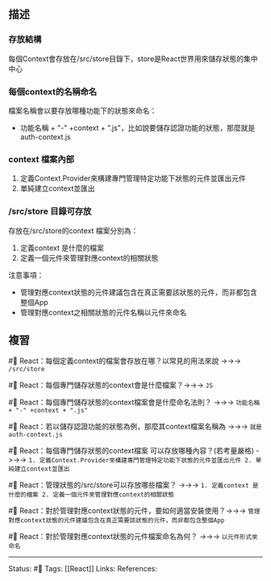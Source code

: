 ## 描述


### 存放結構
每個Context會存放在/src/store目錄下，store是React世界用來儲存狀態的集中中心


### 每個context的名稱命名

檔案名稱會以要存放哪種功能下的狀態來命名：
- 功能名稱 + "-" +context + ".js"，比如說要儲存認證功能的狀態，那麼就是auth-context.js

### context 檔案內部
1. 定義Context.Provider來構建專門管理特定功能下狀態的元件並匯出元件
2. 單純建立context並匯出



### /src/store 目錄可存放
存放在/src/store的context 檔案分別為：
1. 定義context 是什麼的檔案
2. 定義一個元件來管理對應context的相關狀態

注意事項：
- 管理對應context狀態的元件建議包含在真正需要該狀態的元件，而非都包含整個App
- 管理對應context之相關狀態的元件名稱以元件來命名


## 複習

#🧠 React：每個定義context的檔案會存放在哪？以常見的用法來說 ->->-> `/src/store`
<!--SR:!2023-01-18,72,250-->

#🧠 React：每個專門儲存狀態的context會是什麼檔案？->->-> `JS`
<!--SR:!2023-01-08,64,250-->

#🧠 React：每個專門儲存狀態的context檔案會是什麼命名法則？ ->->-> `功能名稱 + "-" +context + ".js"`
<!--SR:!2023-04-22,125,250-->


#🧠 React：若以儲存認證功能的狀態為例，那麼其context檔案名稱為 ->->-> `就是auth-context.js`
<!--SR:!2023-01-21,74,250-->


#🧠 React：每個專門儲存狀態的context檔案 可以存放哪種內容？(若考量嚴格) ->->-> `1. 定義Context.Provider來構建專門管理特定功能下狀態的元件並匯出元件 2. 單純建立context並匯出`
<!--SR:!2023-01-21,74,250-->

#🧠 React：管理狀態的/src/store可以存放哪些檔案？ ->->-> `1. 定義context 是什麼的檔案 2. 定義一個元件來管理對應context的相關狀態`
<!--SR:!2023-01-09,64,250-->


#🧠 React：對於管理對應context狀態的元件，要如何適當安裝使用？->->-> `管理對應context狀態的元件建議包含在真正需要該狀態的元件，而非都包含整個App`
<!--SR:!2023-01-06,63,250-->

#🧠 React：對於管理對應context狀態的元件檔案命名為何？ ->->-> `以元件形式來命名`
<!--SR:!2023-02-25,55,230-->

---
Status: #🌱 
Tags:
[[React]]
Links:
References: